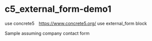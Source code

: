 # c5_external_form-demo1
use concrete5　https://www.concrete5.org/
use external_form block

Sample assuming company contact form
